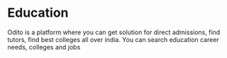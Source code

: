 # Education
Odito is a platform where you can get solution for direct admissions, find tutors, find best colleges all over india. You can search education career needs, colleges and jobs
